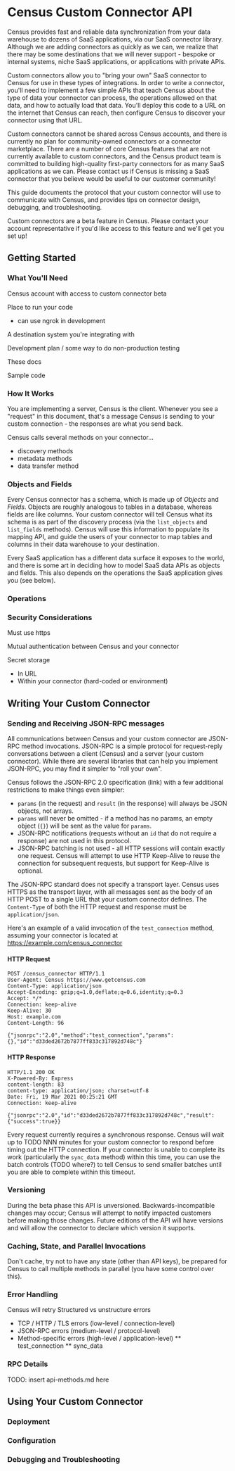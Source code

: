 # Census Custom Connector API

Census provides fast and reliable data synchronization from your data warehouse
to dozens of SaaS applications, via our SaaS connector library. Although we are
adding connectors as quickly as we can, we realize that there may be some
destinations that we will never support - bespoke or internal systems, niche
SaaS applications, or applications with private APIs.

Custom connectors allow you to "bring your own" SaaS connector to Census for use
in these types of integrations. In order to write a connector, you'll need to
implement a few simple APIs that teach Census about the type of data your
connector can process, the operations allowed on that data, and how to actually
load that data. You'll deploy this code to a URL on the internet that Census can
reach, then configure Census to discover your connector using that URL.

Custom connectors cannot be shared across Census accounts, and there is
currently no plan for community-owned connectors or a connector marketplace.
There are a number of core Census features that are not currently available to
custom connectors, and the Census product team is committed to building
high-quality first-party connectors for as many SaaS applications as we can.
Please contact us if Census is missing a SaaS connector that you believe would
be useful to our customer community!

This guide documents the protocol that your custom connector will use to
communicate with Census, and provides tips on connector design, debugging, and
troubleshooting.

Custom connectors are a beta feature in Census. Please contact your account
representative if you'd like access to this feature and we'll get you set up!

## Getting Started

### What You'll Need

Census account with access to custom connector beta

Place to run your code
* can use ngrok in development

A destination system you're integrating with

Development plan / some way to do non-production testing

These docs

Sample code

### How It Works

You are implementing a server, Census is the client. Whenever you see a
"request" in this document, that's a message Census is sending to your custom
connection - the responses are what you send back.

Census calls several methods on your connector...
* discovery methods
* metadata methods
* data transfer method

### Objects and Fields

Every Census connector has a schema, which is made up of *Objects* and *Fields*.
Objects are roughly analogous to tables in a database, whereas fields are like
columns. Your custom connector will tell Census what its schema is as part of
the discovery process (via the `list_objects` and `list_fields` methods). Census
will use this information to populate its mapping API, and guide the users of
your connector to map tables and columns in their data warehouse to your
destination. 

Every SaaS application has a different data surface it exposes to the world, and
there is some art in deciding how to model SaaS data APIs as objects and fields.
This also depends on the operations the SaaS application gives you (see below). 

### Operations

### Security Considerations

Must use https

Mutual authentication between Census and your connector

Secret storage
* In URL
* Within your connector (hard-coded or environment)

## Writing Your Custom Connector

### Sending and Receiving JSON-RPC messages

All communications between Census and your custom connector are JSON-RPC method
invocations. JSON-RPC is a simple protocol for request-reply conversations
between a client (Census) and a server (your custom connector). While there are
several libraries that can help you implement JSON-RPC, you may find it simpler
to "roll your own".

Census follows the JSON-RPC 2.0 specification (link) with a few additional
restrictions to make things even simpler:
* `params` (in the request) and `result` (in the response) will always be JSON
  objects, not arrays.
* `params` will never be omitted - if a method has no params, an empty object
  (`{}`) will be sent as the value for `params`.
* JSON-RPC notifications (requests without an `id` that do not require a
  response) are not used in this protocol.
* JSON-RPC batching is not used - all HTTP sessions will contain exactly one
  request. Census will attempt to use HTTP Keep-Alive to reuse the connection
  for subsequent requests, but support for Keep-Alive is optional.
  
The JSON-RPC standard does not specify a transport layer. Census uses HTTPS as
the transport layer, with all messages sent as the body of an HTTP POST to a
single URL that your custom connector defines. The `Content-Type` of both the
HTTP request and response must be `application/json`.

Here's an example of a valid invocation of the `test_connection` method,
assuming your connector is located at https://example.com/census_connector

#### HTTP Request

```http
POST /census_connector HTTP/1.1
User-Agent: Census https://www.getcensus.com
Content-Type: application/json
Accept-Encoding: gzip;q=1.0,deflate;q=0.6,identity;q=0.3
Accept: */*
Connection: keep-alive
Keep-Alive: 30
Host: example.com
Content-Length: 96

{"jsonrpc":"2.0","method":"test_connection","params":{},"id":"d33ded2672b7877ff833c317892d748c"}
```

#### HTTP Response

```http
HTTP/1.1 200 OK
X-Powered-By: Express
content-length: 83
content-type: application/json; charset=utf-8
Date: Fri, 19 Mar 2021 00:25:21 GMT
Connection: keep-alive

{"jsonrpc":"2.0","id":"d33ded2672b7877ff833c317892d748c","result":{"success":true}}
```

Every request currently requires a synchronous response. Census will wait up to
TODO NNN minutes for your custom connector to respond before timing out the HTTP
connection. If your connector is unable to complete its work (particularly the
`sync_data` method) within this time, you can use the batch controls (TODO
where?) to tell Census to send smaller batches until you are able to complete
within this timeout.

### Versioning

During the beta phase this API is unversioned. Backwards-incompatible changes
may occur; Census will attempt to notify impacted customers before making those
changes. Future editions of the API will have versions and will allow the
connector to declare which version it supports.

### Caching, State, and Parallel Invocations

Don't cache, try not to have any state (other than API keys), be prepared for
Census to call multiple methods in parallel (you have some control over this).

### Error Handling

Census will retry
Structured vs unstructure errors

* TCP / HTTP / TLS errors (low-level / connection-level)
* JSON-RPC errors (medium-level / protocol-level)
* Method-specific errors (high-level / application-level)
** test_connection
** sync_data

### RPC Details

TODO: insert api-methods.md here

## Using Your Custom Connector

### Deployment

### Configuration

### Debugging and Troubleshooting
